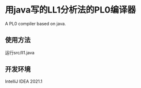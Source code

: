 # 用java写的LL1分析法的PL0编译器
A PL0 compiler based on java. 
## 使用方法
运行src/ll1.java
## 开发环境
IntelliJ IDEA 2021.1